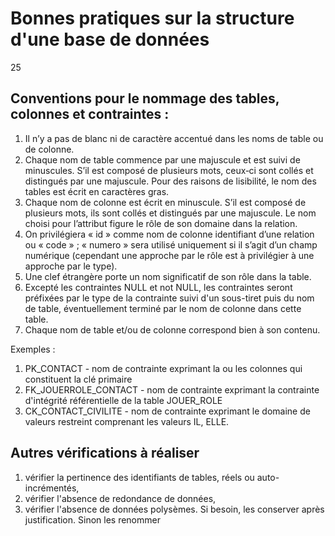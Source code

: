 # Bonnes pratiques sur la structure d'une base de données
25
## Conventions pour le nommage des tables, colonnes et contraintes :
1. Il n’y a pas de blanc ni de caractère accentué dans les noms de table ou de colonne.
2. Chaque nom de table commence par une majuscule et est suivi de minuscules. S’il est
composé de plusieurs mots, ceux‐ci sont collés et distingués par une majuscule. Pour des
raisons de lisibilité, le nom des tables est écrit en caractères gras.
3. Chaque nom de colonne est écrit en minuscule. S’il est composé de plusieurs mots, ils sont
collés et distingués par une majuscule. Le nom choisi pour l’attribut figure le rôle de son
domaine dans la relation.
4. On privilégiera « id » comme nom de colonne identifiant d’une relation ou « code » ; «
numero » sera utilisé uniquement si il s’agit d’un champ numérique (cependant une
approche par le rôle est à privilégier à une approche par le type).
5. Une clef étrangère porte un nom significatif de son rôle dans la table.
6. Excepté les contraintes NULL et not NULL, les contraintes seront préfixées par le type de la contrainte suivi d'un sous-tiret puis du nom de table, éventuellement terminé par le nom de colonne dans cette table.
7. Chaque nom de table et/ou de colonne correspond bien à son contenu.

Exemples : 
1. PK_CONTACT - nom de contrainte exprimant la ou les colonnes qui constituent la  clé primaire
2. FK_JOUERROLE_CONTACT - nom de contrainte exprimant la contrainte d'intégrité référentielle de la table JOUER_ROLE
3. CK_CONTACT_CIVILITE - nom de contrainte exprimant le domaine de valeurs restreint comprenant les valeurs IL, ELLE.

## Autres vérifications à réaliser
1. vérifier la pertinence des identifiants de tables, réels ou auto-incrémentés,
2. vérifier l'absence de redondance de données,
3. vérifier l'absence de données polysèmes. Si besoin, les conserver après justification. Sinon les renommer